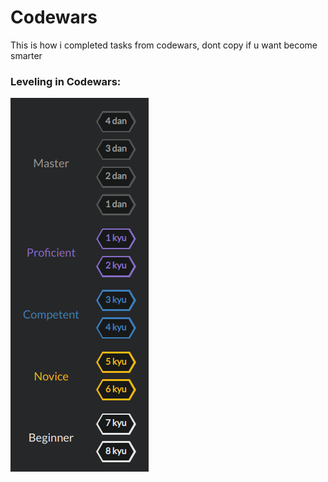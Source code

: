 # Codewars

This is how i completed tasks from codewars, dont copy if u want become smarter


### Leveling in Codewars:

![Levels](https://github.com/Fxr-Whxt/Codewars/blob/main/assets/levels.png)
